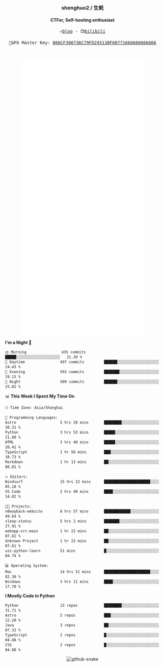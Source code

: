 <h3 align="center"> shenghuo2 / 生蚝 </h3>
<h4 align="center" >CTFer, Self-hosting enthusiast</h3>


<p align="center">
  <samp>
    ✍️<a href="https://blog.shenghuo2.top/">blog</a> -
    📺<a href="https://space.bilibili.com/85894935">bilibili</a>
  </samp>
</p>
<p align="center">
  <samp>
     🔐GPG Master Key: <a align="center" href="https://github.com/shenghuo2.gpg">B66CF308736C79FD245138F68771666666666666</a>
  </samp>
</p>
<br>
<p align="center">
  <a href="https://github.com/shenghuo2">
    <img width="400" align="top" src="https://github.com/shenghuo2/shenghuo2/blob/main/metrics.left.svg" />
  </a>
  <a href="https://github.com/shenghuo2">
    <img width="400" align="top" src="https://github.com/shenghuo2/shenghuo2/blob/main/metrics.right.svg" />
  </a>
</p>


<!--START_SECTION:waka-->
**I'm a Night 🦉** 

```text
🌞 Morning                435 commits         █████░░░░░░░░░░░░░░░░░░░░   21.39 % 
🌆 Daytime                497 commits         ██████░░░░░░░░░░░░░░░░░░░   24.43 % 
🌃 Evening                593 commits         ███████░░░░░░░░░░░░░░░░░░   29.15 % 
🌙 Night                  509 commits         ██████░░░░░░░░░░░░░░░░░░░   25.02 % 
```


📊 **This Week I Spent My Time On** 

```text
🕑︎ Time Zone: Asia/Shanghai

💬 Programming Languages: 
Astro                    5 hrs 28 mins       ████████░░░░░░░░░░░░░░░░░   30.31 % 
Python                   3 hrs 53 mins       █████░░░░░░░░░░░░░░░░░░░░   21.60 % 
HTML                     3 hrs 40 mins       █████░░░░░░░░░░░░░░░░░░░░   20.41 % 
TypeScript               1 hr 56 mins        ███░░░░░░░░░░░░░░░░░░░░░░   10.73 % 
Markdown                 1 hr 13 mins        ██░░░░░░░░░░░░░░░░░░░░░░░   06.81 % 

🔥 Editors: 
Windsurf                 15 hrs 22 mins      █████████████████████░░░░   85.18 % 
VS Code                  2 hrs 40 mins       ████░░░░░░░░░░░░░░░░░░░░░   14.82 % 

🐱‍💻 Projects: 
n0wayback-website        8 hrs 57 mins       ████████████░░░░░░░░░░░░░   49.64 % 
sleep-status             5 hrs 2 mins        ███████░░░░░░░░░░░░░░░░░░   27.91 % 
webapp-src-main          1 hr 22 mins        ██░░░░░░░░░░░░░░░░░░░░░░░   07.62 % 
Unknown Project          1 hr 22 mins        ██░░░░░░░░░░░░░░░░░░░░░░░   07.61 % 
uzz-python-learn         51 mins             █░░░░░░░░░░░░░░░░░░░░░░░░   04.74 % 

💻 Operating System: 
Mac                      14 hrs 51 mins      █████████████████████░░░░   82.30 % 
Windows                  3 hrs 11 mins       ████░░░░░░░░░░░░░░░░░░░░░   17.70 % 
```

**I Mostly Code in Python** 

```text
Python                   13 repos            ████████░░░░░░░░░░░░░░░░░   31.71 % 
Astro                    5 repos             ███░░░░░░░░░░░░░░░░░░░░░░   12.20 % 
Java                     3 repos             ██░░░░░░░░░░░░░░░░░░░░░░░   07.32 % 
TypeScript               2 repos             █░░░░░░░░░░░░░░░░░░░░░░░░   04.88 % 
CSS                      2 repos             █░░░░░░░░░░░░░░░░░░░░░░░░   04.88 % 
```




<!--END_SECTION:waka-->


<div align="center">
  <picture>
    <source media="(prefers-color-scheme: dark)" srcset="https://gist.githubusercontent.com/shenghuo2/bfce20b14ab0484cef03bae6e60e0b3a/raw/github-snake-dark.svg" />
    <source media="(prefers-color-scheme: light)" srcset="https://gist.githubusercontent.com/shenghuo2/bfce20b14ab0484cef03bae6e60e0b3a/raw/github-snake.svg" />
    <img alt="github-snake" src="https://gist.githubusercontent.com/shenghuo2/bfce20b14ab0484cef03bae6e60e0b3a/raw/github-snake.svg" />
  </picture>
</div>

<!--
**shenghuo2/shenghuo2** is a ✨ _special_ ✨ repository because its `README.md` (this file) appears on your GitHub profile.

Here are some ideas to get you started:

- 🔭 I’m currently working on ...
- 🌱 I’m currently learning ...
- 👯 I’m looking to collaborate on ...
- 🤔 I’m looking for help with ...
- 💬 Ask me about ...
- 📫 How to reach me: ...
- 😄 Pronouns: ...
- ⚡ Fun fact: ...
-->
